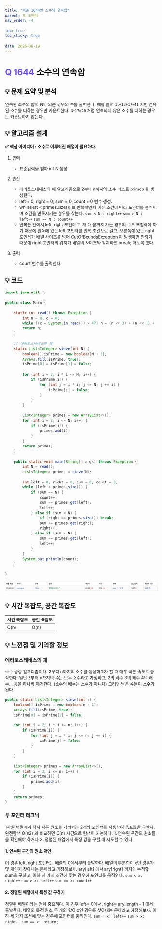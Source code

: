 ```yaml
---
title: "백준 1644번 소수의 연속합"
parent: 투 포인터
nav_order: -4

toc: true
toc_sticky: true

date: 2025-06-19
---
```


# <span style="color: #7153ED; font-weight: bold;">Q 1644 </span> 소수의 연속합

## 💡 문제 요약 및 분석

연속된 소수의 합이 N이 되는 경우의 수를 출력한다. 예를 들어 ```11+13+17=41``` 처럼 연속된 소수를 더하는 경우만 카운트한다. ```3+17=20``` 처럼 연속되지 않은 소수를 더하는 경우는 카운트하지 않는다.

## 💡 알고리즘 설계

#### ✅ 핵심 아이디어 : 소수로 이루어진 배열이 필요하다.

1. 입력

    - 표준입력을 받아 int N 생성

2. 연산

    - 에라토스테네스의 체 알고리즘으로 2부터 n까지의 소수 리스트 primes 를 생성한다.
    - left = 0, right = 0, sum = 0, count = 0 변수 생성.
    - while(left < primes.size()) 로 반복하면서 이하 조건에 따라 포인터를 움직이며 조건을 만족시키는 경우를 찾는다. ```sum < N : right++``` ```sum > N : left++``` ```sum == N : count++```
    - 반복문 안에서 left, right 포인터 두 개 다 끝까지 가는 경우의 수도 포함해야 하기 때문에 왼쪽에 있는 left 포인터를 반복 조건으로 걸고, 오른쪽에 있는 right 포인터가 배열 사이즈를 넘어 OutOfBoundsException 이 발생하면 안되기 때문에 right 포인터의 위치가 배열의 사이즈와 일치하면 break; 하도록 했다.

3. 출력

    - count 변수를 출력한다.

## 💡 코드

``` java
import java.util.*;

public class Main {

    static int read() throws Exception {
        int n = 0, c = 0;
        while ((c = System.in.read()) > 47) n = (n << 3) + (n << 1) + (c & 15);
        return n;
    }

    // 에라토스테네스의 체
    static List<Integer> sieve(int N) {
        boolean[] isPrime = new boolean[N + 1];
        Arrays.fill(isPrime, true);
        isPrime[0] = isPrime[1] = false;

        for (int i = 2; i * i <= N; i++) {
            if (isPrime[i]) {
                for (int j = i * i; j <= N; j += i) {
                    isPrime[j] = false;
                }
            }
        }

        List<Integer> primes = new ArrayList<>();
        for (int i = 2; i <= N; i++) {
            if (isPrime[i]) {
                primes.add(i);
            }
        }
        return primes;
    }

    public static void main(String[] args) throws Exception {
        int N = read();
        List<Integer> primes = sieve(N);

        int left = 0, right = 0, sum = 0, count = 0;
        while (left < primes.size()) {
            if (sum == N) {
                count++;
                sum -= primes.get(left);
                left++;
            } else if (sum < N) {
                if (right == primes.size()) break;
                sum += primes.get(right);
                right++;
            } else if (sum > N) {
                sum -= primes.get(left);
                left++;
            }
        }
        System.out.println(count);
    }

}
```

<img src="/assets/images/pages/algorithms/two pointers/스크린샷 2025-06-19 오전 10.19.50.png">

<!-- ## 💡 틀린 부분 분석 -->

<!-- ## 💡 알고리즘 재설계 및 정답 코드 -->

## 💡 시간 복잡도, 공간 복잡도

| 시간 복잡도 | 공간 복잡도 |
|---|---|
| O(n) | O(n) |

<!-- ## 💡 다른 풀이 -->

## 💡 느낀점 및 기억할 정보

### 에라토스테네스의 체

소수 생성 알고리즘이다. 2부터 n까지의 소수를 생성하고자 할 때 매우 빠른 속도로 동작한다. 일단 2부터 n까지의 수는 모두 소수라고 가정하고, 2의 배수 3의 배수 4의 배수... 등을 하나씩 제거한다. (소수의 배수는 소수가 아니다) 그러면 남은 수들이 소수가 된다.

``` java
public static List<Integer> sieve(int n) {
    boolean[] isPrime = new boolean[n + 1];
    Arrays.fill(isPrime, true);
    isPrime[0] = isPrime[1] = false;

    for (int i = 2; i * i <= n; i++) {
        if (isPrime[i]) {
            for (int j = i * i; j <= n; j += i) {
                isPrime[j] = false;
            }
        }
    }

    List<Integer> primes = new ArrayList<>();
    for (int i = 2; i <= n; i++) {
        if (isPrime[i]) {
            primes.add(i);
        }
    }
    return primes;
}
```

### 투 포인터 테크닉

1차원 배열에서 각자 다른 원소를 가리키는 2개의 포인터를 사용하여 목표값을 구한다. 완전탐색 O(n2) 과 비교하면 O(n) 시간으로 탐색이 가능하다. 1. 연속된 구간의 원소들을 확인해야 하거나 2. 정렬된 배열에서 특정 값을 구할 때 시도할 수 있다.

#### 1. 연속된 구간의 원소 확인

이 경우 left, right 포인터는 배열의 0에서부터 출발한다. 배열의 부분합이 x인 경우가 몇 개인지 찾아내는 문제라고 가정해보자. ary[left] 에서 ary[right] 까지의 누적합 sum을 구하고, 이하 세 가지 조건에 맞는 경우에 포인터를 움직인다. ```sum < x: right++``` ```sum > x: left++``` ```sum == x: count++```

#### 2. 정렬된 배열에서 특정 값 구하기

정렬된 배열이라는 점이 중요하다. 이 경우 left는 0에서, right는 ary.length - 1 에서 출발한다. 배열의 특정 원소 두 개의 합이 x인 경우를 찾아내는 문제라고 가정해보자. 이하 세 가지 조건에 맞는 경우에 포인터를 움직인다. ```sum < x: left++``` ```sum > x: right--``` ```sum == x: return;```